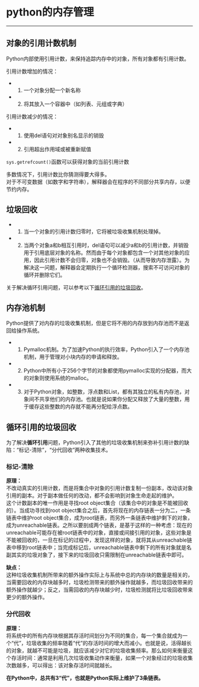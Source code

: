 # python的内存管理

----
## 对象的引用计数机制
Python内部使用引用计数，来保持追踪内存中的对象，所有对象都有引用计数。  

引用计数增加的情况：  
  * 1. 一个对象分配一个新名称
  * 2. 将其放入一个容器中（如列表、元组或字典）

引用计数减少的情况：  
  * 1. 使用del语句对对象别名显示的销毁
  * 2. 引用超出作用域或被重新赋值

`sys.getrefcount()`函数可以获得对象的当前引用计数  

多数情况下，引用计数比你猜测得要大得多。  
对于不可变数据（如数字和字符串），解释器会在程序的不同部分共享内存，以便节约内存。  

## 垃圾回收
  * 1. 当一个对象的引用计数归零时，它将被垃圾收集机制处理掉。
  * 2. 当两个对象a和b相互引用时，del语句可以减少a和b的引用计数，并销毁用于引用底层对象的名称。然而由于每个对象都包含一个对其他对象的应用，因此引用计数不会归零，对象也不会销毁。（从而导致内存泄露）。为解决这一问题，解释器会定期执行一个循环检测器，搜索不可访问对象的循环并删除它们。

关于解决循环引用问题，可以参考以下[循环引用的垃圾回收](#循环引用的垃圾回收)。  

## 内存池机制
Python提供了对内存的垃圾收集机制，但是它将不用的内存放到内存池而不是返回给操作系统。  
  * 1. Pymalloc机制。为了加速Python的执行效率，Python引入了一个内存池机制，用于管理对小块内存的申请和释放。
  * 2. Python中所有小于256个字节的对象都使用pymalloc实现的分配器，而大的对象则使用系统的malloc。
  * 3. 对于Python对象，如整数，浮点数和List，都有其独立的私有内存池，对象间不共享他们的内存池。也就是说如果你分配又释放了大量的整数，用于缓存这些整数的内存就不能再分配给浮点数。

## 循环引用的垃圾回收
为了解决**循环引用**问题，Python引入了其他的垃圾收集机制来弥补引用计数的缺陷：“标记-清除”，“分代回收”两种收集技术。  

### 标记-清除
**原理：**  
不改动真实的引用计数，而是将集合中对象的引用计数复制一份副本，改动该对象引用的副本。对于副本做任何的改动，都不会影响到对象生命走起的维护。  
这个计数副本的唯一作用是寻找root object集合（该集合中的对象是不能被回收的）。当成功寻找到root object集合之后，首先将现在的内存链表一分为二，一条链表中维护root object集合，成为root链表，而另外一条链表中维护剩下的对象，成为unreachable链表。之所以要剖成两个链表，是基于这样的一种考虑：现在的unreachable可能存在被root链表中的对象，直接或间接引用的对象，这些对象是不能被回收的，一旦在标记的过程中，发现这样的对象，就将其从unreachable链表中移到root链表中；当完成标记后，unreachable链表中剩下的所有对象就是名副其实的垃圾对象了，接下来的垃圾回收只需限制在unreachable链表中即可。  

**缺点：**  
这种垃圾收集机制所带来的额外操作实际上与系统中总的内存块的数量是相关的，当需要回收的内存块越多时，垃圾检测带来的额外操作就越多，而垃圾回收带来的额外操作就越少；反之，当需回收的内存块越少时，垃圾检测就将比垃圾回收带来更少的额外操作。

### 分代回收
**原理：**  
将系统中的所有内存块根据其存活时间划分为不同的集合，每一个集合就成为一个“代”，垃圾收集的频率随着“代”的存活时间的增大而减小。也就是说，活得越长的对象，就越不可能是垃圾，就应该减少对它的垃圾收集频率。那么如何来衡量这个存活时间：通常是利用几次垃圾收集动作来衡量，如果一个对象经过的垃圾收集次数越多，可以得出：该对象存活时间就越长。  


**在Python中，总共有3“代”，也就是Python实际上维护了3条链表。**  